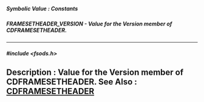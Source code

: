 ##### Symbolic Value : Constants
##### FRAMESETHEADER_VERSION - Value for the Version member of CDFRAMESETHEADER.
---
##### #include <fsods.h>
**Description :**
Value for the Version member of CDFRAMESETHEADER.
**See Also :**
[CDFRAMESETHEADER](D:/md_files/CDFRAMESETHEADER.md)
---
